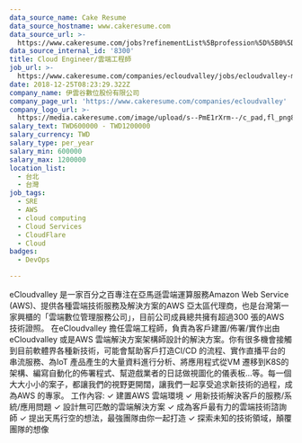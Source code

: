 ```yaml
---
data_source_name: Cake Resume
data_source_hostname: www.cakeresume.com
data_source_url: >-
  https://www.cakeresume.com/jobs?refinementList%5Bprofession%5D%5B0%5D=tech_devops&refi[…]5D=per_year&range%5Bsalary_range%5D%5Bmin%5D=1000000&page=2
data_source_internal_id: '8300'
title: Cloud Engineer/雲端工程師
job_url: >-
  https://www.cakeresume.com/companies/ecloudvalley/jobs/ecloudvalley-msp-cloud-engineer
date: 2018-12-25T08:23:29.322Z
company_name: 伊雲谷數位股份有限公司
company_page_url: 'https://www.cakeresume.com/companies/ecloudvalley'
company_logo_url: >-
  https://media.cakeresume.com/image/upload/s--PmE1rXrm--/c_pad,fl_png8,h_200,w_200/v1573020972/xwfdrgep6c3vtnxm1g2n.png
salary_text: TWD600000 - TWD1200000
salary_currency: TWD
salary_type: per_year
salary_min: 600000
salary_max: 1200000
location_list:
  - 台北
  - 台灣
job_tags:
  - SRE
  - AWS
  - cloud computing
  - Cloud Services
  - CloudFlare
  - Cloud
badges:
  - DevOps

---
```


eCloudvalley 是一家百分之百專注在亞馬遜雲端運算服務Amazon Web Service (AWS)、提供各種雲端技術服務及解決方案的AWS 亞太區代理商，也是台灣第一家興櫃的「雲端數位管理服務公司」，目前公司成員總共擁有超過300 張的AWS 技術證照。 在eCloudvalley 擔任雲端工程師，負責為客戶建置/佈署/實作出由eCloudvalley 或是AWS 雲端解決方案架構師設計的解決方案。你有很多機會接觸到目前軟體界各種新技術，可能會幫助客戶打造CI/CD 的流程、實作直播平台的串流服務、為IoT 產品產生的大量資料進行分析、將應用程式從VM 遷移到K8S的架構、編寫自動化的佈署程式、幫遊戲業者的日誌做視圖化的儀表板…等。每一個大大小小的案子，都讓我們的視野更開闊，讓我們一起享受追求新技術的過程，成為AWS 的專家。 工作內容: ✓ 建置AWS 雲端環境 ✓ 用新技術解決客戶的服務/系統/應用問題 ✓ 設計無可匹敵的雲端解決方案 ✓ 成為客戶最有力的雲端技術諮詢師 ✓ 提出天馬行空的想法，最強團隊由你一起打造 ✓ 探索未知的技術領域，顛覆團隊的想像
